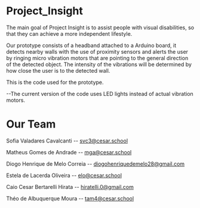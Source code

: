 # Project_Insight

The main goal of Project Insight is to assist people with visual disabilities, so that they can achieve a more independent lifestyle.

Our prototype consists of a headband attached to a Arduino board, it detects nearby walls with the use of proximity sensors and alerts the user by ringing
micro vibration motors that are pointing to the general direction of the detected object. The intensity of the vibrations will be
determined by how close the user is to the detected wall.

This is the code used for the prototype.

--The current version of the code uses LED lights instead of actual vibration motors.

# Our Team

Sofia Valadares Cavalcanti -- svc3@cesar.school

Matheus Gomes de Andrade -- mga@cesar.school

Diogo Henrique de Melo Correia -- diogohenriquedemelo28@gmail.com

Estela de Lacerda Oliveira -- elo@cesar.school

Caio Cesar Bertarelli Hirata -- hiratelli.0@gmail.com

Théo de Albuquerque Moura -- tam4@cesar.school
